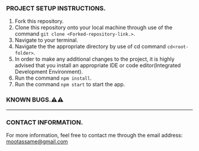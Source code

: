 
### PROJECT SETUP INSTRUCTIONS.
1. Fork this repository.
2. Clone this repository onto your local machine through use of the command `git clone <Forked-repository-link.>`. 
3. Navigate to your terminal.
4. Navigate the the appropriate directory by use of cd command `cd<root-folder>`.
5. In order to make any additional changes to the project, it is highly advised that you install an appropriate IDE or code editor(Integrated Development Environment).
6. Run the command `npm install`.
7. Run the command `npm start` to start the app.

### KNOWN BUGS.:warning::warning:
----------------------------------------


### CONTACT INFORMATION.
For more information, feel free to contact me through the email address: mootassame@gmail.com


